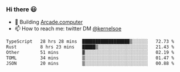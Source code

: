 ### Hi there 😃

- 🔨 Building [Arcade.computer](https://arcade.computer)
- 📫 How to reach me: twitter DM [@kernelsoe](https://twitter.com/kernelsoe)

<!--START_SECTION:waka-->

```txt
TypeScript   28 hrs 28 mins  ██████████████████▒░░░░░░   72.73 %
Rust         8 hrs 23 mins   █████▒░░░░░░░░░░░░░░░░░░░   21.43 %
Other        51 mins         ▓░░░░░░░░░░░░░░░░░░░░░░░░   02.19 %
TOML         34 mins         ▒░░░░░░░░░░░░░░░░░░░░░░░░   01.47 %
JSON         20 mins         ▒░░░░░░░░░░░░░░░░░░░░░░░░   00.88 %
```

<!--END_SECTION:waka-->
